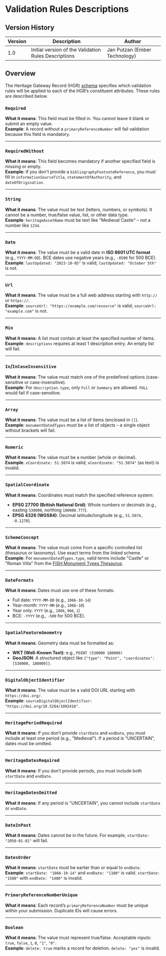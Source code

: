 # Validation Rules Descriptions

## Version History 

Version| Description | Author 
--- | --- | --- 
1.0  | Initial version of the Validation Rules Descriptions | Jan Putzan (Ember Technology)

## Overview

The Heritage Gateway Record (HGR) [schema](HeritageGatewayRecordSchemaDocumentation.md) specifies which validation rules will be applied to each of the HGR’s constituent attributes. These rules are described below. 

### `Required`
**What it means**: This field must be filled in. You cannot leave it blank or submit an empty value.  
**Example**: A record without a `primaryReferenceNumber` will fail validation because this field is mandatory.

---

### `RequiredWithout`
**What it means**: This field becomes mandatory if another specified field is missing or empty.  
**Example**: If you don't provide a `bibliographyFootnoteReference`, you must fill in `informationSourceTitle`, `statementOfAuthority`, and `dateOfOrigination`.

---

### `String`
**What it means**: The value must be text (letters, numbers, or symbols). It cannot be a number, true/false value, list, or other data type.  
**Example**: `heritageAssetName` must be text like "Medieval Castle" – not a number like `1234`.

---

### `Date`
**What it means**: The value must be a valid date in **ISO 8601 UTC format** (e.g., `YYYY-MM-DD`). BCE dates use negative years (e.g., `-0500` for 500 BCE).  
**Example**: `lastUpdated: "2023-10-05"` is valid; `lastUpdated: "October 5th"` is not.

---

### `Url`
**What it means**: The value must be a full web address starting with `http://` or `https://`.  
**Example**: `sourceUrl: "https://example.com/resource"` is valid; `sourceUrl: "example.com"` is not.

---

### `Min`
**What it means**: A list must contain at least the specified number of items.  
**Example**: `descriptions` requires at least 1 description entry. An empty list will fail.

---

### `In`/`InCaseInsensitive`
**What it means**: The value must match one of the predefined options (case-sensitive or case-insensitive).  
**Example**: For `description.type`, only `Full` or `Summary` are allowed. `FULL` would fail if case-sensitive.

---

### `Array`
**What it means**: The value must be a list of items (enclosed in `[]`).  
**Example**: `monumentDatedTypes` must be a list of objects – a single object without brackets will fail.

---

### `Numeric`
**What it means**: The value must be a number (whole or decimal).  
**Example**: `xCoordinate: 51.5074` is valid; `xCoordinate: "51.5074"` (as text) is invalid.

---

### `SpatialCoordinate`
**What it means**: Coordinates must match the specified reference system:  
- **EPSG 27700 (British National Grid)**: Whole numbers or decimals (e.g., easting `530000`, northing `180000.777`).  
- **EPSG 4326 (WGS84)**: Decimal latitude/longitude (e.g., `51.5074, -0.1278`).  

---

### `SchemeConcept`
**What it means**: The value must come from a specific controlled list (thesaurus or taxonomy). Use exact terms from the linked scheme.  
**Example**: For `monumentDatedTypes.type`, valid terms include "Castle" or "Roman Villa" from the [FISH Monument Types Thesaurus](https://heritagedata.org/live/schemes/eh_tmt2.html).

---

### `DateFormats`
**What it means**: Dates must use one of these formats:  
- Full date: `YYYY-MM-DD` (e.g., `1066-10-14`)  
- Year-month: `YYYY-MM` (e.g., `1066-10`)  
- Year only: `YYYY` (e.g., `1066`, `966`, `1`)  
- BCE: `-YYYY` (e.g., `-500` for 500 BCE).  

---

### `SpatialFeatureGeometry`
**What it means**: Geometry data must be formatted as:  
- **WKT (Well-Known Text)**: e.g., `POINT (530000 180000)`  
- **GeoJSON**: A structured object like `{"type": "Point", "coordinates": [530000, 180000]}`.  

---

### `DigitalObjectIdentifier`
**What it means**: The value must be a valid DOI URL starting with `https://doi.org/`.  
**Example**: `sourceDigitalObjectIdentifier: "https://doi.org/10.5284/1092416"`.

---

### `HeritagePeriodRequired`
**What it means**: If you don’t provide `startDate` and `endDate`, you must include at least one period (e.g., "Medieval"). If a period is "UNCERTAIN", dates must be omitted.

---

### `HeritageDatesRequired`
**What it means**: If you don’t provide periods, you must include both `startDate` and `endDate`.

---

### `HeritageDatesOmitted`
**What it means**: If any period is "UNCERTAIN", you cannot include `startDate` or `endDate`.

---

### `DateInPast`
**What it means**: Dates cannot be in the future. For example, `startDate: "2050-01-01"` will fail.

---

### `DatesOrder`
**What it means**: `startDate` must be earlier than or equal to `endDate`.  
**Example**: `startDate: "1066-10-14"` and `endDate: "1100"` is valid. `startDate: "1500"` with `endDate: "1400"` is invalid.

---

### `PrimaryReferenceNumberUnique`
**What it means**: Each record’s `primaryReferenceNumber` must be unique within your submission. Duplicate IDs will cause errors.

---

### `Boolean`
**What it means**: The value must represent true/false. Acceptable inputs: `true`, `false`, `1`, `0`, `"1"`, `"0"`.  
**Example**: `delete: true` marks a record for deletion. `delete: "yes"` is invalid.

